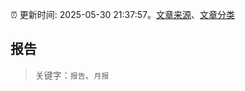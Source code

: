 :alarm_clock: 更新时间: 2025-05-30 21:37:57。[文章来源](/README.md)、[文章分类](/TAGS.md)

## 报告


> 关键字：`报告`、`月报`



